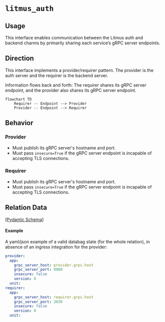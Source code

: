 # `litmus_auth`

## Usage

This interface enables communication between the Litmus auth and backend
charms by primarily sharing each service’s gRPC server endpoints.

## Direction

This interface implements a provider/requirer pattern. The provider is the auth server and the requirer is the backend server.

Information flows back and forth: The requirer shares its gRPC server endpoint, and the provider also shares its gRPC server endpoint.

```mermaid
flowchart TD
    Requirer -- Endpoint --> Provider
    Provider -- Endpoint --> Requirer
```

## Behavior

### Provider

- Must publish its gRPC server's hostname and port.
- Must pass `insecure=True` if the gRPC server endpoint is incapable of accepting TLS connections.

### Requirer

- Must publish its gRPC server's hostname and port.
- Must pass `insecure=True` if the gRPC server endpoint is incapable of accepting TLS connections.

## Relation Data

[\[Pydantic Schema\]](./schema.py)

#### Example
A yaml/json example of a valid databag state (for the whole relation), in absence of an ingress 
integration for the provider:
```yaml
provider:
  app:
    grpc_server_host: provider.grpc.host
    grpc_server_port: 8080
    insecure: false
    version: 0
  unit:
requirer:
  app:
    grpc_server_host: requirer.grpc.host
    grpc_server_port: 3030
    insecure: false
    version: 0
  unit:
```
